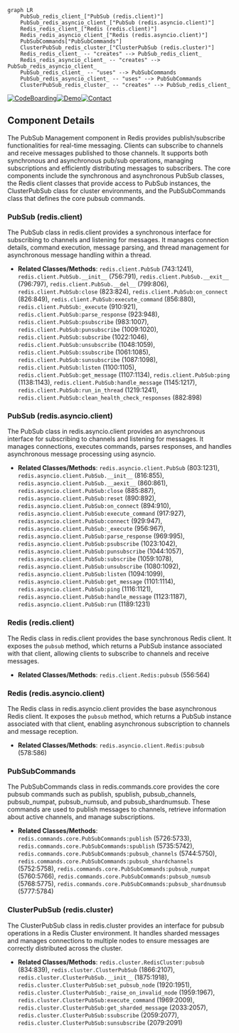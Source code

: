 ```mermaid
graph LR
    PubSub_redis_client_["PubSub (redis.client)"]
    PubSub_redis_asyncio_client_["PubSub (redis.asyncio.client)"]
    Redis_redis_client_["Redis (redis.client)"]
    Redis_redis_asyncio_client_["Redis (redis.asyncio.client)"]
    PubSubCommands["PubSubCommands"]
    ClusterPubSub_redis_cluster_["ClusterPubSub (redis.cluster)"]
    Redis_redis_client_ -- "creates" --> PubSub_redis_client_
    Redis_redis_asyncio_client_ -- "creates" --> PubSub_redis_asyncio_client_
    PubSub_redis_client_ -- "uses" --> PubSubCommands
    PubSub_redis_asyncio_client_ -- "uses" --> PubSubCommands
    ClusterPubSub_redis_cluster_ -- "creates" --> PubSub_redis_client_
```
[![CodeBoarding](https://img.shields.io/badge/Generated%20by-CodeBoarding-9cf?style=flat-square)](https://github.com/CodeBoarding/GeneratedOnBoardings)[![Demo](https://img.shields.io/badge/Try%20our-Demo-blue?style=flat-square)](https://www.codeboarding.org/demo)[![Contact](https://img.shields.io/badge/Contact%20us%20-%20codeboarding@gmail.com-lightgrey?style=flat-square)](mailto:codeboarding@gmail.com)

## Component Details

The PubSub Management component in Redis provides publish/subscribe functionalities for real-time messaging. Clients can subscribe to channels and receive messages published to those channels. It supports both synchronous and asynchronous pub/sub operations, managing subscriptions and efficiently distributing messages to subscribers. The core components include the synchronous and asynchronous PubSub classes, the Redis client classes that provide access to PubSub instances, the ClusterPubSub class for cluster environments, and the PubSubCommands class that defines the core pubsub commands.

### PubSub (redis.client)
The PubSub class in redis.client provides a synchronous interface for subscribing to channels and listening for messages. It manages connection details, command execution, message parsing, and thread management for asynchronous message handling within a thread.
- **Related Classes/Methods**: `redis.client.PubSub` (743:1241), `redis.client.PubSub.__init__` (756:791), `redis.client.PubSub.__exit__` (796:797), `redis.client.PubSub.__del__` (799:806), `redis.client.PubSub:close` (823:824), `redis.client.PubSub:on_connect` (826:849), `redis.client.PubSub:execute_command` (856:880), `redis.client.PubSub:_execute` (910:921), `redis.client.PubSub:parse_response` (923:948), `redis.client.PubSub:psubscribe` (983:1007), `redis.client.PubSub:punsubscribe` (1009:1020), `redis.client.PubSub:subscribe` (1022:1046), `redis.client.PubSub:unsubscribe` (1048:1059), `redis.client.PubSub:ssubscribe` (1061:1085), `redis.client.PubSub:sunsubscribe` (1087:1098), `redis.client.PubSub:listen` (1100:1105), `redis.client.PubSub:get_message` (1107:1134), `redis.client.PubSub:ping` (1138:1143), `redis.client.PubSub:handle_message` (1145:1217), `redis.client.PubSub:run_in_thread` (1219:1241), `redis.client.PubSub:clean_health_check_responses` (882:898)

### PubSub (redis.asyncio.client)
The PubSub class in redis.asyncio.client provides an asynchronous interface for subscribing to channels and listening for messages. It manages connections, executes commands, parses responses, and handles asynchronous message processing using asyncio.
- **Related Classes/Methods**: `redis.asyncio.client.PubSub` (803:1231), `redis.asyncio.client.PubSub.__init__` (816:855), `redis.asyncio.client.PubSub.__aexit__` (860:861), `redis.asyncio.client.PubSub:close` (885:887), `redis.asyncio.client.PubSub:reset` (890:892), `redis.asyncio.client.PubSub:on_connect` (894:910), `redis.asyncio.client.PubSub:execute_command` (917:927), `redis.asyncio.client.PubSub:connect` (929:947), `redis.asyncio.client.PubSub:_execute` (956:967), `redis.asyncio.client.PubSub:parse_response` (969:995), `redis.asyncio.client.PubSub:psubscribe` (1023:1042), `redis.asyncio.client.PubSub:punsubscribe` (1044:1057), `redis.asyncio.client.PubSub:subscribe` (1059:1078), `redis.asyncio.client.PubSub:unsubscribe` (1080:1092), `redis.asyncio.client.PubSub:listen` (1094:1099), `redis.asyncio.client.PubSub:get_message` (1101:1114), `redis.asyncio.client.PubSub:ping` (1116:1121), `redis.asyncio.client.PubSub:handle_message` (1123:1187), `redis.asyncio.client.PubSub:run` (1189:1231)

### Redis (redis.client)
The Redis class in redis.client provides the base synchronous Redis client. It exposes the `pubsub` method, which returns a PubSub instance associated with that client, allowing clients to subscribe to channels and receive messages.
- **Related Classes/Methods**: `redis.client.Redis:pubsub` (556:564)

### Redis (redis.asyncio.client)
The Redis class in redis.asyncio.client provides the base asynchronous Redis client. It exposes the `pubsub` method, which returns a PubSub instance associated with that client, enabling asynchronous subscription to channels and message reception.
- **Related Classes/Methods**: `redis.asyncio.client.Redis:pubsub` (578:586)

### PubSubCommands
The PubSubCommands class in redis.commands.core provides the core pubsub commands such as publish, spublish, pubsub_channels, pubsub_numpat, pubsub_numsub, and pubsub_shardnumsub. These commands are used to publish messages to channels, retrieve information about active channels, and manage subscriptions.
- **Related Classes/Methods**: `redis.commands.core.PubSubCommands:publish` (5726:5733), `redis.commands.core.PubSubCommands:spublish` (5735:5742), `redis.commands.core.PubSubCommands:pubsub_channels` (5744:5750), `redis.commands.core.PubSubCommands:pubsub_shardchannels` (5752:5758), `redis.commands.core.PubSubCommands:pubsub_numpat` (5760:5766), `redis.commands.core.PubSubCommands:pubsub_numsub` (5768:5775), `redis.commands.core.PubSubCommands:pubsub_shardnumsub` (5777:5784)

### ClusterPubSub (redis.cluster)
The ClusterPubSub class in redis.cluster provides an interface for pubsub operations in a Redis Cluster environment. It handles sharded messages and manages connections to multiple nodes to ensure messages are correctly distributed across the cluster.
- **Related Classes/Methods**: `redis.cluster.RedisCluster:pubsub` (834:839), `redis.cluster.ClusterPubSub` (1866:2107), `redis.cluster.ClusterPubSub.__init__` (1875:1918), `redis.cluster.ClusterPubSub:set_pubsub_node` (1920:1951), `redis.cluster.ClusterPubSub:_raise_on_invalid_node` (1959:1967), `redis.cluster.ClusterPubSub:execute_command` (1969:2009), `redis.cluster.ClusterPubSub:get_sharded_message` (2033:2057), `redis.cluster.ClusterPubSub:ssubscribe` (2059:2077), `redis.cluster.ClusterPubSub:sunsubscribe` (2079:2091)